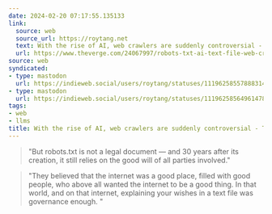 ```yaml
---
date: 2024-02-20 07:17:55.135133
link:
  source: web
  source_url: https://roytang.net
  text: With the rise of AI, web crawlers are suddenly controversial - The Verge
  url: https://www.theverge.com/24067997/robots-txt-ai-text-file-web-crawlers-spiders
source: web
syndicated:
- type: mastodon
  url: https://indieweb.social/users/roytang/statuses/111962585578883144
- type: mastodon
  url: https://indieweb.social/users/roytang/statuses/111962585649614787
tags:
- web
- llms
title: With the rise of AI, web crawlers are suddenly controversial - The Verge
---
```


> "But robots.txt is not a legal document — and 30 years after its creation, it still relies on the good will of all parties involved."

> "They believed that the internet was a good place, filled with good people, who above all wanted the internet to be a good thing. In that world, and on that internet, explaining your wishes in a text file was governance enough. "